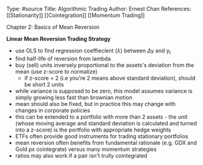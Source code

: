 Type: #source 
Title: Algorithmic Trading
Author: Ernest Chan
References: [[Stationarity]] [[Cointegration]] [[Momentum Trading]]

Chapter 2: Basics of Mean Reversion

**Linear Mean Reversion Trading Strategy**
- use OLS to find regression coeffiecient ($\lambda$) between $\Delta$y and y<sub>t</sub>
- find half-life of reversion from lambda 
- buy (sell) units inversely proportional to the assets's deviation from the mean (use z-score to normalize)
	- if z-score = 2 (i.e you're 2 means above standard deviation), should be short 2 units
- while variance is supposed to be zero, this model assumes variance is simply growing less fast than brownian motion 
- mean should also be fixed, but in practice this may change with changes in corporate policies 
- this can be extended to a portfolio with more than 2 assets - the unit (whose moving average and standard deviation is calculated and turned into a z-score) is the portfolio with appropriate hedge weights
- ETFs often provide good instruments for trading stationary portfolios
- mean reversion often benefits from fundamental rationale (e.g. GDX and Gold px cointegrate) versus many momentum strategies 
- ratios may also work if a pair isn't trully cointegrated 